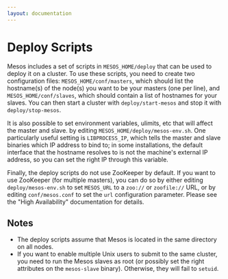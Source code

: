 ```yaml
---
layout: documentation
---
```


# Deploy Scripts

Mesos includes a set of scripts in `MESOS_HOME/deploy` that can be used to deploy it on a cluster. To use these scripts, you need to create two configuration files: `MESOS_HOME/conf/masters`, which should list the hostname(s) of the node(s) you want to be your masters (one per line), and `MESOS_HOME/conf/slaves`, which should contain a list of hostnames for your slaves. You can then start a cluster with `deploy/start-mesos` and stop it with `deploy/stop-mesos`.

It is also possible to set environment variables, ulimits, etc that will affect the master and slave. by editing `MESOS_HOME/deploy/mesos-env.sh`. One particularly useful setting is `LIBPROCESS_IP`, which tells the master and slave binaries which IP address to bind to; in some installations, the default interface that the hostname resolves to is not the machine's external IP address, so you can set the right IP through this variable.

Finally, the deploy scripts do not use ZooKeeper by default. If you want to use ZooKeeper (for multiple masters), you can do so by either editing `deploy/mesos-env.sh` to set `MESOS_URL` to a `zoo://` or `zoofile://` URL, or by editing `conf/mesos.conf` to set the `url` configuration parameter. Please see the "High Availability" documentation for details.

## Notes

* The deploy scripts assume that Mesos is located in the same directory on all nodes.
* If you want to enable multiple Unix users to submit to the same cluster, you need to run the Mesos slaves as root (or possibly set the right attributes on the `mesos-slave` binary). Otherwise, they will fail to `setuid`.

